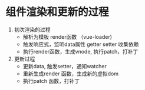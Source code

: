 # 组件渲染和更新的过程

1. 初次渲染的过程
   - 解析为模板 render函数 （vue-loader)
   - 触发响应式，监听data属性 getter setter   收集依赖
   - 执行render函数，生成vnode, 执行patch，打补丁
2. 更新过程
   - 更新data,  触发setter，通知watcher
   - 重新生成render 函数，生成新的虚拟dom
   - 执行patch 函数，打补丁